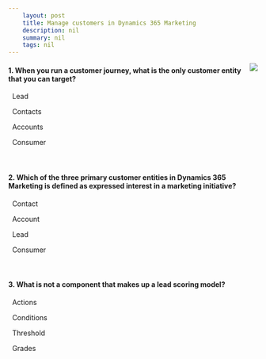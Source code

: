 ```yaml
---
    layout: post
    title: Manage customers in Dynamics 365 Marketing  
    description: nil
    summary: nil
    tags: nil
---
```



 <a target="_blank" href="https://docs.microsoft.com/en-us/learn/modules/manage-customers/7-check/"><i class="fas fa-external-link-alt"></i> </a>
 <img align="right" src="https://docs.microsoft.com/en-us/learn/achievements/manage-customers.svg">
####  1. When you run a customer journey, what is the only customer entity that you can target?


<i class='far fa-square'></i> &nbsp;&nbsp;Lead

<i class='fas fa-check-square' style='color: Dodgerblue;'></i> &nbsp;&nbsp;Contacts

<i class='far fa-square'></i> &nbsp;&nbsp;Accounts

<i class='far fa-square'></i> &nbsp;&nbsp;Consumer
<br />
<br />
<br />

####  2. Which of the three primary customer entities in Dynamics 365 Marketing is defined as expressed interest in a marketing initiative?


<i class='far fa-square'></i> &nbsp;&nbsp;Contact

<i class='far fa-square'></i> &nbsp;&nbsp;Account

<i class='fas fa-check-square' style='color: Dodgerblue;'></i> &nbsp;&nbsp;Lead

<i class='far fa-square'></i> &nbsp;&nbsp;Consumer
<br />
<br />
<br />

####  3. What is not a component that makes up a lead scoring model?


<i class='far fa-square'></i> &nbsp;&nbsp;Actions

<i class='far fa-square'></i> &nbsp;&nbsp;Conditions

<i class='fas fa-check-square' style='color: Dodgerblue;'></i> &nbsp;&nbsp;Threshold

<i class='far fa-square'></i> &nbsp;&nbsp;Grades
<br />
<br />
<br />
